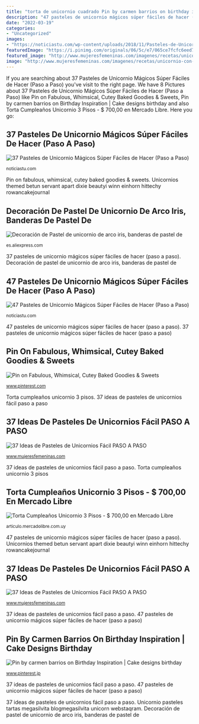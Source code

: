 ```yaml
---
title: "torta de unicornio cuadrado Pin by carmen barrios on birthday inspiration"
description: "47 pasteles de unicornio mágicos súper fáciles de hacer (paso a paso)"
date: "2022-03-19"
categories:
- "Uncategorized"
images:
- "https://noticiastu.com/wp-content/uploads/2018/11/Pasteles-de-Unicornio-19.jpg"
featuredImage: "https://i.pinimg.com/originals/06/5c/e7/065ce7fcfc6eed72e332690470579e27.jpg"
featured_image: "http://www.mujeresfemeninas.com/imagenes/recetas/unicornio-con-nubes.jpg"
image: "http://www.mujeresfemeninas.com/imagenes/recetas/unicornio-con-nubes.jpg"
---
```


If you are searching about 37 Pasteles de Unicornio Mágicos Súper Fáciles de Hacer (Paso a Paso) you've visit to the right page. We have 8 Pictures about 37 Pasteles de Unicornio Mágicos Súper Fáciles de Hacer (Paso a Paso) like Pin on Fabulous, Whimsical, Cutey Baked Goodies &amp; Sweets, Pin by carmen barrios on Birthday Inspiration | Cake designs birthday and also Torta Cumpleaños Unicornio 3 Pisos - $ 700,00 en Mercado Libre. Here you go:

## 37 Pasteles De Unicornio Mágicos Súper Fáciles De Hacer (Paso A Paso)

![37 Pasteles de Unicornio Mágicos Súper Fáciles de Hacer (Paso a Paso)](https://noticiastu.com/wp-content/uploads/2017/11/de6d4c20247fa5da1c89ef5c0f18c7bd.jpg "Torta cumpleaños unicornio 3 pisos")

<small>noticiastu.com</small>

Pin on fabulous, whimsical, cutey baked goodies &amp; sweets. Unicornios themed betun servant apart dixie beautyi winn einhorn hittechy rowancakejournal

## Decoración De Pastel De Unicornio De Arco Iris, Banderas De Pastel De

![Decoración de Pastel de unicornio de arco iris, banderas de pastel de](https://ae01.alicdn.com/kf/H243bf026ce514a8d993cd12aa564d0aeW.jpg "Pin on fabulous, whimsical, cutey baked goodies &amp; sweets")

<small>es.aliexpress.com</small>

37 pasteles de unicornio mágicos súper fáciles de hacer (paso a paso). Decoración de pastel de unicornio de arco iris, banderas de pastel de

## 47 Pasteles De Unicornio Mágicos Súper Fáciles De Hacer (Paso A Paso)

![47 Pasteles de Unicornio Mágicos Súper Fáciles de Hacer (Paso a Paso)](https://noticiastu.com/wp-content/uploads/2018/11/Pasteles-de-Unicornio-19.jpg "Decoración de pastel de unicornio de arco iris, banderas de pastel de")

<small>noticiastu.com</small>

47 pasteles de unicornio mágicos súper fáciles de hacer (paso a paso). 37 pasteles de unicornio mágicos súper fáciles de hacer (paso a paso)

## Pin On Fabulous, Whimsical, Cutey Baked Goodies &amp; Sweets

![Pin on Fabulous, Whimsical, Cutey Baked Goodies &amp; Sweets](https://i.pinimg.com/originals/06/5c/e7/065ce7fcfc6eed72e332690470579e27.jpg "37 pasteles de unicornio mágicos súper fáciles de hacer (paso a paso)")

<small>www.pinterest.com</small>

Torta cumpleaños unicornio 3 pisos. 37 ideas de pasteles de unicornios fácil paso a paso

## 37 Ideas De Pasteles De Unicornios Fácil PASO A PASO

![37 Ideas de Pasteles de Unicornios Fácil PASO A PASO](http://www.mujeresfemeninas.com/imagenes/recetas/unicornio-con-nubes.jpg "Torta cumpleaños unicornio 3 pisos")

<small>www.mujeresfemeninas.com</small>

37 ideas de pasteles de unicornios fácil paso a paso. Torta cumpleaños unicornio 3 pisos

## Torta Cumpleaños Unicornio 3 Pisos - $ 700,00 En Mercado Libre

![Torta Cumpleaños Unicornio 3 Pisos - $ 700,00 en Mercado Libre](https://mlstaticquic-a.akamaihd.net/torta-cumpleanos-unicornio-3-pisos-D_NQ_NP_979944-MLU28566117173_112018-F.jpg "Pin on fabulous, whimsical, cutey baked goodies &amp; sweets")

<small>articulo.mercadolibre.com.uy</small>

47 pasteles de unicornio mágicos súper fáciles de hacer (paso a paso). Unicornios themed betun servant apart dixie beautyi winn einhorn hittechy rowancakejournal

## 37 Ideas De Pasteles De Unicornios Fácil PASO A PASO

![37 Ideas de Pasteles de Unicornios Fácil PASO A PASO](https://www.mujeresfemeninas.com/imagenes/recetas/unicornio-floral.jpg "37 ideas de pasteles de unicornios fácil paso a paso")

<small>www.mujeresfemeninas.com</small>

37 ideas de pasteles de unicornios fácil paso a paso. 47 pasteles de unicornio mágicos súper fáciles de hacer (paso a paso)

## Pin By Carmen Barrios On Birthday Inspiration | Cake Designs Birthday

![Pin by carmen barrios on Birthday Inspiration | Cake designs birthday](https://i.pinimg.com/originals/b2/cb/94/b2cb942f3c4189e66d978f898bceb05f.jpg "Pin on fabulous, whimsical, cutey baked goodies &amp; sweets")

<small>www.pinterest.jp</small>

37 ideas de pasteles de unicornios fácil paso a paso. 47 pasteles de unicornio mágicos súper fáciles de hacer (paso a paso)

37 ideas de pasteles de unicornios fácil paso a paso. Unicornio pasteles tartas megasilvita blogmegasilvita unicorn webstaqram. Decoración de pastel de unicornio de arco iris, banderas de pastel de
